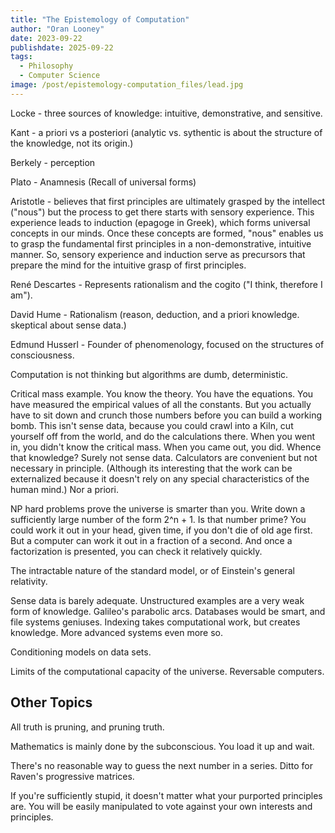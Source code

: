 ```yaml
---
title: "The Epistemology of Computation"
author: "Oran Looney"
date: 2023-09-22
publishdate: 2025-09-22
tags:
  - Philosophy
  - Computer Science
image: /post/epistemology-computation_files/lead.jpg
---
```


Locke - three sources of knowledge: intuitive, demonstrative, and sensitive.

Kant - a priori vs a posteriori  (analytic vs. sythentic is about the structure of the knowledge, not its origin.)

Berkely - perception

Plato - Anamnesis (Recall of universal forms)

Aristotle - believes that first principles are ultimately grasped by the
intellect ("nous") but the process to get there starts with sensory experience.
This experience leads to induction (epagoge in Greek), which forms universal
concepts in our minds. Once these concepts are formed, "nous" enables us to
grasp the fundamental first principles in a non-demonstrative, intuitive
manner. So, sensory experience and induction serve as precursors that prepare
the mind for the intuitive grasp of first principles.

René Descartes - Represents rationalism and the cogito ("I think, therefore I am").

David Hume - Rationalism (reason, deduction, and a priori knowledge. skeptical about sense data.)

Edmund Husserl - Founder of phenomenology, focused on the structures of consciousness.


Computation is not thinking but algorithms are dumb, deterministic.

Critical mass example. You know the theory. You have the equations. You have
measured the empirical values of all the constants. But you actually have to
sit down and crunch those numbers before you can build a working bomb. This
isn't sense data, because you could crawl into a Kiln, cut yourself off from
the world, and do the calculations there. When you went in, you didn't know the
critical mass. When you came out, you did. Whence that knowledge? Surely not
sense data. Calculators are convenient but not necessary in principle.
(Although its interesting that the work can be externalized because it doesn't
rely on any special characteristics of the human mind.) Nor a priori.

NP hard problems prove the universe is smarter than you. Write down
a sufficiently large number of the form 2^n + 1. Is that number prime?
You could work it out in your head, given time, if you don't die of
old age first. But a computer can work it out in a fraction of a second.
And once a factorization is presented, you can check it relatively quickly.

The intractable nature of the standard model, or of Einstein's general
relativity.

Sense data is barely adequate. Unstructured examples are a very weak
form of knowledge. Galileo's parabolic arcs. Databases would be smart, and
file systems geniuses. Indexing takes computational work, but creates knowledge.
More advanced systems even more so.

Conditioning models on data sets.

Limits of the computational capacity of the universe. Reversable computers.


Other Topics
------------

All truth is pruning, and pruning truth.

Mathematics is mainly done by the subconscious. You load it up and wait.

There's no reasonable way to guess the next number in a series.
Ditto for Raven's progressive matrices.

If you're sufficiently stupid, it doesn't matter what your purported principles
are. You will be easily manipulated to vote against your own interests and
principles.

